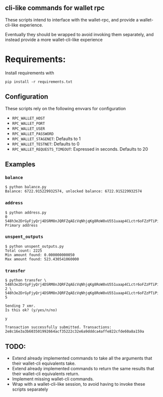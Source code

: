 ## cli-like commands for wallet rpc

These scripts intend to interface with the wallet-rpc, and provide a wallet-cli-like experience.

Eventually they should be wrapped to avoid invoking them separately, and instead provide a more wallet-cli-like experience

# Requirements:
Install requirements with
```shell
pip install -r requirements.txt
```

## Configuration
These scripts rely on the following envvars for configuration

* `RPC_WALLET_HOST`
* `RPC_WALLET_PORT`
* `RPC_WALLET_USER`
* `RPC_WALLET_PASSWORD`
* `RPC_WALLET_STAGENET`: Defaults to 1
* `RPC_WALLET_TESTNET`: Defaults to 0
* `RPC_WALLET_REQUESTS_TIMEOUT`: Expressed in seconds. Defaults to 20

## Examples

### `balance`

```shell
$ python balance.py
Balance: 6722.915229932574, unlocked balance: 6722.915229932574
```

### `address`

```shell
$ python address.py
0 548h3e2DrGyFjyQrj4DSRM8nJQRFZqAEcVqNhjqKg8RoW8vU551uaap4CLctr6oFZzPTiPiBNEB4a9NPbAVGGQWyPyZWnXp Primary address
```

### `unspent_outputs`

```shell
$ python unspent_outputs.py
Total count: 2225
Min amount found: 0.000000000050
Max amount found: 523.430541060000
```

### `transfer`

```shell
$ python transfer \
548h3e2DrGyFjyQrj4DSRM8nJQRFZqAEcVqNhjqKg8RoW8vU551uaap4CLctr6oFZzPTiPiBNEB4a9NPbAVGGQWyPyZWnXp 2 \
548h3e2DrGyFjyQrj4DSRM8nJQRFZqAEcVqNhjqKg8RoW8vU551uaap4CLctr6oFZzPTiPiBNEB4a9NPbAVGGQWyPyZWnXp 5

Sending 7 xmr.
Is this ok? (y/yes/n/no)

y

Transaction successfully submitted. Transactions:
2e8c16e3a3b603501992664acf35222c32e6a9dddca4affe822cfde60a8a159a
```

## TODO:

* Extend already implemented commands to take all the arguments that their wallet-cli equivalents take.
* Extend already implemented commands to return the same results that their wallet-cli equivalents return.
* Implement missing wallet-cli commands.
* Wrap with a wallet-cli-like session, to avoid having to invoke these scripts separately